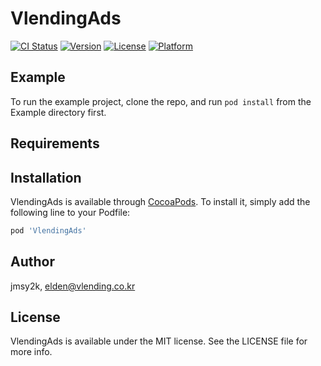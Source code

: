# VlendingAds

[![CI Status](https://img.shields.io/travis/jmsy2k/VlendingAds.svg?style=flat)](https://travis-ci.org/jmsy2k/VlendingAds)
[![Version](https://img.shields.io/cocoapods/v/VlendingAds.svg?style=flat)](https://cocoapods.org/pods/VlendingAds)
[![License](https://img.shields.io/cocoapods/l/VlendingAds.svg?style=flat)](https://cocoapods.org/pods/VlendingAds)
[![Platform](https://img.shields.io/cocoapods/p/VlendingAds.svg?style=flat)](https://cocoapods.org/pods/VlendingAds)

## Example

To run the example project, clone the repo, and run `pod install` from the Example directory first.

## Requirements

## Installation

VlendingAds is available through [CocoaPods](https://cocoapods.org). To install
it, simply add the following line to your Podfile:

```ruby
pod 'VlendingAds'
```

## Author

jmsy2k, elden@vlending.co.kr

## License

VlendingAds is available under the MIT license. See the LICENSE file for more info.
